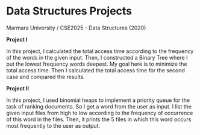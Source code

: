 # Data Structures Projects

Marmara University / CSE2025 - Data Structures (2020)

<b>Project I</b>
<p>In this project, I calculated the total access time according to the frequency of the words in the given input. Then, I constructed a Binary Tree where I put the lowest frequency words deepest. My goal here is to minimize the total access time. Then I calculated the total access time for the second case and compared the results.</p>

<b>Project II</b>
<p>In this project, I used binomial heaps to implement a priority queue for the task of ranking documents. So I get a word from the user as input. I list the given input files from high to low according to the frequency of occurrence of this word in the files. Then, it prints the 5 files in which this word occurs most frequently to the user as output.</p>
